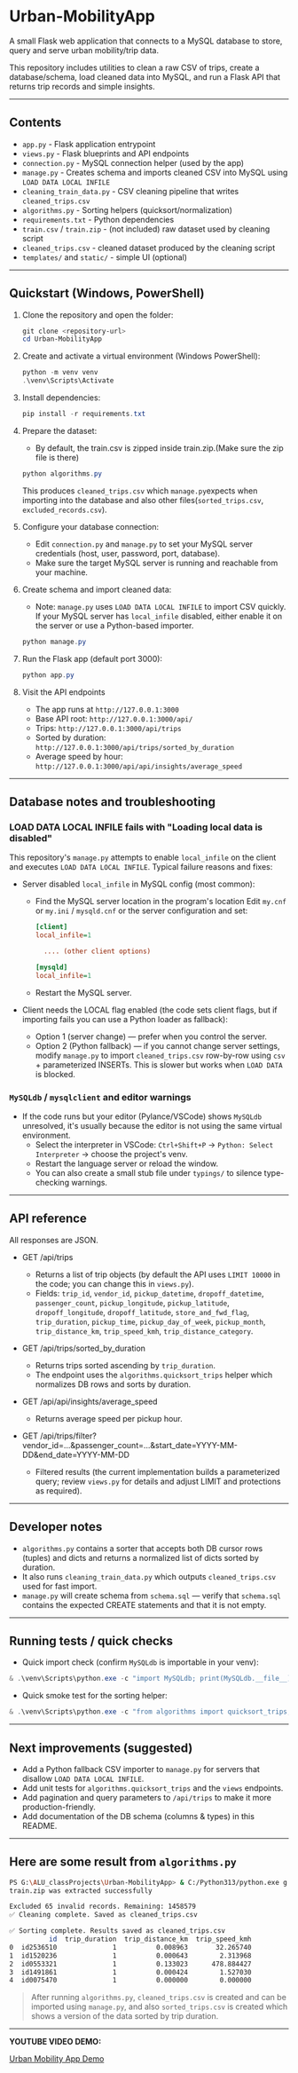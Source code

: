 # Urban-MobilityApp

A small Flask web application that connects to a MySQL database to store, query and serve urban mobility/trip data.

This repository includes utilities to clean a raw CSV of trips, create a database/schema, load cleaned data into MySQL, and run a Flask API that returns trip records and simple insights.

---

## Contents

- `app.py` - Flask application entrypoint
- `views.py` - Flask blueprints and API endpoints
- `connection.py` - MySQL connection helper (used by the app)
- `manage.py` - Creates schema and imports cleaned CSV into MySQL using `LOAD DATA LOCAL INFILE`
- `cleaning_train_data.py` - CSV cleaning pipeline that writes `cleaned_trips.csv`
- `algorithms.py` - Sorting helpers (quicksort/normalization)
- `requirements.txt` - Python dependencies
- `train.csv` / `train.zip` - (not included) raw dataset used by cleaning script
- `cleaned_trips.csv` - cleaned dataset produced by the cleaning script
- `templates/` and `static/` - simple UI (optional)

---

## Quickstart (Windows, PowerShell)

1. Clone the repository and open the folder:

   ```powershell
   git clone <repository-url>
   cd Urban-MobilityApp
   ```

2. Create and activate a virtual environment (Windows PowerShell):

   ```powershell
   python -m venv venv
   .\venv\Scripts\Activate
   ```

3. Install dependencies:

   ```powershell
   pip install -r requirements.txt
   ```

4. Prepare the dataset:
   - By default, the train.csv is zipped inside train.zip.(Make sure the zip file is there)

   ```powershell
   python algorithms.py
   ```

   This produces `cleaned_trips.csv` which `manage.py`expects when importing into the database and also other files(`sorted_trips.csv`, `excluded_records.csv`).

5. Configure your database connection:
   - Edit `connection.py` and `manage.py` to set your MySQL server credentials (host, user, password, port, database).
   - Make sure the target MySQL server is running and reachable from your machine.

6. Create schema and import cleaned data:
   - Note: `manage.py` uses `LOAD DATA LOCAL INFILE` to import CSV quickly. If your MySQL server has `local_infile` disabled, either enable it on the server or use a Python-based importer.

   ```powershell
   python manage.py
   ```

7. Run the Flask app (default port 3000):

   ```powershell
   python app.py
   ```

8. Visit the API endpoints
   - The app runs at `http://127.0.0.1:3000`
   - Base API root: `http://127.0.0.1:3000/api/`
   - Trips: `http://127.0.0.1:3000/api/trips`
   - Sorted by duration: `http://127.0.0.1:3000/api/trips/sorted_by_duration`
   - Average speed by hour: `http://127.0.0.1:3000/api/api/insights/average_speed`

---

## Database notes and troubleshooting

### LOAD DATA LOCAL INFILE fails with "Loading local data is disabled"

This repository's `manage.py` attempts to enable `local_infile` on the client and executes `LOAD DATA LOCAL INFILE`. Typical failure reasons and fixes:

- Server disabled `local_infile` in MySQL config (most common):
  - Find the MySQL server location in the program's location Edit `my.cnf` or `my.ini` / `mysqld.cnf` or the server configuration and set:

    ```ini
    [client]
    local_infile=1

      .... (other client options)

    [mysqld]
    local_infile=1
    ```

  - Restart the MySQL server.

- Client needs the LOCAL flag enabled (the code sets client flags, but if importing fails you can use a Python loader as fallback):
  - Option 1 (server change) — prefer when you control the server.
  - Option 2 (Python fallback) — if you cannot change server settings, modify `manage.py` to import `cleaned_trips.csv` row-by-row using `csv` + parameterized INSERTs. This is slower but works when `LOAD DATA` is blocked.

### `MySQLdb` / `mysqlclient` and editor warnings

- If the code runs but your editor (Pylance/VSCode) shows `MySQLdb` unresolved, it's usually because the editor is not using the same virtual environment.
  - Select the interpreter in VSCode: `Ctrl+Shift+P` -> `Python: Select Interpreter` -> choose the project's venv.
  - Restart the language server or reload the window.
  - You can also create a small stub file under `typings/` to silence type-checking warnings.

---

## API reference

All responses are JSON.

- GET /api/trips
  - Returns a list of trip objects (by default the API uses `LIMIT 10000` in the code; you can change this in `views.py`).
  - Fields: `trip_id`, `vendor_id`, `pickup_datetime`, `dropoff_datetime`, `passenger_count`, `pickup_longitude`, `pickup_latitude`, `dropoff_longitude`, `dropoff_latitude`, `store_and_fwd_flag`, `trip_duration`, `pickup_time`, `pickup_day_of_week`, `pickup_month`, `trip_distance_km`, `trip_speed_kmh`, `trip_distance_category`.

- GET /api/trips/sorted_by_duration
  - Returns trips sorted ascending by `trip_duration`.
  - The endpoint uses the `algorithms.quicksort_trips` helper which normalizes DB rows and sorts by duration.

- GET /api/api/insights/average_speed
  - Returns average speed per pickup hour.

- GET /api/trips/filter?vendor_id=...&passenger_count=...&start_date=YYYY-MM-DD&end_date=YYYY-MM-DD
  - Filtered results (the current implementation builds a parameterized query; review `views.py` for details and adjust LIMIT and protections as required).

---

## Developer notes

- `algorithms.py` contains a sorter that accepts both DB cursor rows (tuples) and dicts and returns a normalized list of dicts sorted by duration.
- It also runs `cleaning_train_data.py` which outputs `cleaned_trips.csv` used for fast import.
- `manage.py` will create schema from `schema.sql` — verify that `schema.sql` contains the expected CREATE statements and that it is not empty.

---

## Running tests / quick checks

- Quick import check (confirm `MySQLdb` is importable in your venv):

```powershell
& .\venv\Scripts\python.exe -c "import MySQLdb; print(MySQLdb.__file__)"
```

- Quick smoke test for the sorting helper:

```powershell
& .\venv\Scripts\python.exe -c "from algorithms import quicksort_trips; print(quicksort_trips([(1,10,1,1),(2,5,1,1)])))"
```

---

## Next improvements (suggested)

- Add a Python fallback CSV importer to `manage.py` for servers that disallow `LOAD DATA LOCAL INFILE`.
- Add unit tests for `algorithms.quicksort_trips` and the `views` endpoints.
- Add pagination and query parameters to `/api/trips` to make it more production-friendly.
- Add documentation of the DB schema (columns & types) in this README.

---

## Here are some result from `algorithms.py`
```bash
PS G:\ALU_classProjects\Urban-MobilityApp> & C:/Python313/python.exe g:/ALU_classProjects/Urban-MobilityApp/algorithms.py
train.zip was extracted successfully

Excluded 65 invalid records. Remaining: 1458579
✅ Cleaning complete. Saved as cleaned_trips.csv

✅ Sorting complete. Results saved as cleaned_trips.csv
          id  trip_duration  trip_distance_km  trip_speed_kmh
0  id2536510              1          0.008963       32.265740
1  id1520236              1          0.000643        2.313968
2  id0553321              1          0.133023      478.884427
3  id1491861              1          0.000424        1.527030
4  id0075470              1          0.000000        0.000000
```

> After running `algorithms.py`, `cleaned_trips.csv` is created and can be imported using `manage.py`, and also `sorted_trips.csv` is created which shows a version of the data sorted by trip duration.
---

**YOUTUBE VIDEO DEMO:**

[Urban Mobility App Demo](https://youtu.be/hhGCt3BSt6k)
